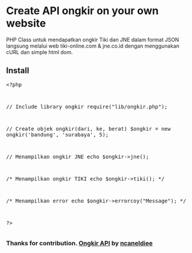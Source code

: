 # Create API ongkir on your own website
PHP Class untuk mendapatkan ongkir Tiki dan JNE dalam format JSON langsung melalui web tiki-online.com &amp; jne.co.id dengan menggunakan cURL dan simple html dom.<h2>Install</h2><pre>&lt;?php

// Include library ongkir
require("lib/ongkir.php");

// Create objek ongkir(dari, ke, berat)
$ongkir = new ongkir('bandung', 'surabaya', 5);

// Menampilkan ongkir JNE
echo $ongkir-&gt;jne();

/* Menampilkan ongkir TIKI
echo $ongkir-&gt;tiki();
*/

/* Menampilkan error
echo $ongkir-&gt;errorcoy("Message");
*/

?&gt;</pre><h3>Thanks for contribution. <a href="https://github.com/ncaneldiee/php-ongkir">Ongkir API</a>  by <a href="https://github.com/ncaneldiee/">ncaneldiee</a></h3>
